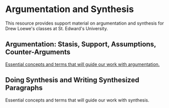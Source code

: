 # Argumentation and Synthesis
This resource provides support material on argumentation and synthesis for Drew Loewe's classes at St. Edward's University. 

## Argumentation: Stasis, Support, Assumptions, Counter-Arguments

[Essential concepts and terms that will guide our work with argumentation.](https://github.com/drewloewe/argumentation-and-synthesis/blob/main/synthesis.md) 

## Doing Synthesis and Writing Synthesized Paragraphs

Essential concepts and terms that will guide our work with synthesis. 


